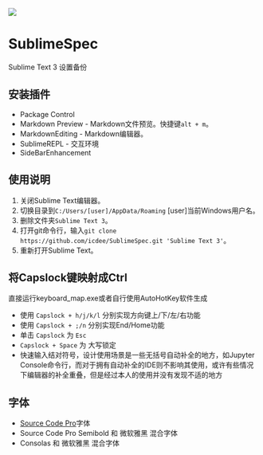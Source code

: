 ![](https://ws1.sinaimg.cn/large/0061W3qMgy1fwigy084scj30jg05sq5y.jpg)

# SublimeSpec
Sublime Text 3 设置备份

## 安装插件
- Package Control
- Markdown Preview - Markdown文件预览。快捷键`alt + m`。
- MarkdownEditing - Markdown编辑器。
- SublimeREPL - 交互环境
- SideBarEnhancement

## 使用说明

1. 关闭Sublime Text编辑器。
2. 切换目录到`C:/Users/[user]/AppData/Roaming` [user]当前Windows用户名。
3. 删除文件夹`Sublime Text 3`。
4. 打开git命令行，输入`git clone https://github.com/icdee/SublimeSpec.git 'Sublime Text 3'`。
5. 重新打开Sublime Text。

## 将Capslock键映射成Ctrl
直接运行keyboard_map.exe或者自行使用AutoHotKey软件生成

- 使用 `Capslock + h/j/k/l` 分别实现方向键上/下/左/右功能
- 使用 `Capslock + ;/n` 分别实现End/Home功能
- 单击 `Capslock` 为 `Esc`
- `Capslock + Space` 为 大写锁定
- 快速输入结对符号，设计使用场景是一些无括号自动补全的地方，如Jupyter Console命令行，而对于拥有自动补全的IDE则不影响其使用，或许有些情况下编辑器的补全重叠，但是经过本人的使用并没有发现不适的地方

## 字体

- [Source Code Pro](https://fonts.google.com/specimen/Source+Code+Pro)字体
- Source Code Pro Semibold 和 微软雅黑 混合字体
- Consolas 和 微软雅黑 混合字体


